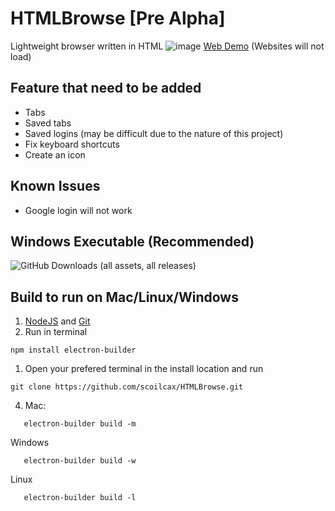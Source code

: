# HTMLBrowse [Pre Alpha]
Lightweight browser written in HTML 
![image](https://github.com/scoilcax/HTMLBrowse/assets/102550814/2a2f528b-5397-4f8e-9b79-82954f5e5e55)
[Web Demo](https://scoilcax.github.io/HTMLBrowse/) (Websites will not load)

## Feature that need to be added
- Tabs
- Saved tabs
- Saved logins (may be difficult due to the nature of this project)
- Fix keyboard shortcuts
- Create an icon

## Known Issues
- Google login will not work

## Windows Executable (Recommended)
![GitHub Downloads (all assets, all releases)](https://img.shields.io/github/downloads/scoilcax/HTMLBrowse/total?style=for-the-badge&link=https%3A%2F%2Fgithub.com%2Fscoilcax%2FHTMLBrowse%2Freleases)

  
## Build to run on Mac/Linux/Windows
1. [NodeJS](https://nodejs.org/en/download/package-manager) and [Git](https://git-scm.com/downloads)
1. Run in terminal
```
npm install electron-builder
``` 

1. Open your prefered terminal in the install location and run
```
git clone https://github.com/scoilcax/HTMLBrowse.git
```
4. Mac:
```
   electron-builder build -m
```
Windows
```
   electron-builder build -w
```
Linux
```
   electron-builder build -l
```




